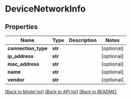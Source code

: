 # DeviceNetworkInfo

## Properties
Name | Type | Description | Notes
------------ | ------------- | ------------- | -------------
**connection_type** | **str** |  | [optional] 
**ip_address** | **str** |  | [optional] 
**mac_address** | **str** |  | [optional] 
**name** | **str** |  | [optional] 
**vendor** | **str** |  | [optional] 

[[Back to Model list]](../README.md#documentation-for-models) [[Back to API list]](../README.md#documentation-for-api-endpoints) [[Back to README]](../README.md)


